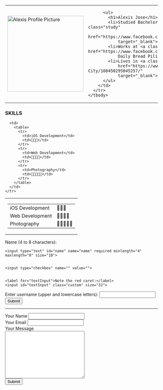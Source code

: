 <html>

<head>
  <link rel="stylesheet" href="styles.css">
  <title>Tuts' Resume</title>
</head>

<body>
  <h1 class="profile name"><a href="https://www.facebook.com/alexis.j0se/" target="_blank" class="profile name"></a>
  </h1>
  <table class="table-1">
    <tbody>
      <tr>
        <td><img class="profile" src="tuts.jpg" alt="Alexis Profile Picture" width="250px" height="250px"></td>
        <td>

          <ul>
            <h1>Alexis Jose</h1>
            <li>Studied Bachelor of Science in Information Technology at <a class="study"
                href="https://www.facebook.com/PamantasanNgLungsodNgValenzuelaOfficialAccount"
                target="_blank">Pamantasan ng Lungsod ng Valenzuela</a></li>
            <li>Works at <a class="work" href="https://www.facebook.com/ourdailybreadpilipinas/" target="_blank">Our
                Daily Bread Pilipinas</a></li>
            <li>Lives in <a class="place"
                href="https://www.facebook.com/places/Things-to-do-in-Valenzuela-City/108450295845257/"
                target="_blank">Valenzuela City</a></li>
          </ul>
        </td>
      </tr>
    </tbody>

  </table>



  <h3>SKILLS</h3>
  <table cellspacing="20">
    <tr>
      <td>
        <table>
          <tr>
            <td>iOS Development</td>
            <td>🌟🌟🌟</td>
          </tr>
          <tr>
            <td>Web Development</td>
            <td>🌟🌟🌟🌟</td>
          </tr>
          <tr>
            <td>Photography</td>
            <td>🌟🌟🌟🌟🌟</td>
          </tr>
        </table>
      </td>

      <td>
        <table>
          <tr>
            <td>iOS Development</td>
            <td>🌟🌟🌟</td>
          </tr>
          <tr>
            <td>Web Development</td>
            <td>🌟🌟🌟🌟</td>
          </tr>
          <tr>
            <td>Photography</td>
            <td>🌟🌟🌟🌟🌟</td>
          </tr>
        </table>
      </td>
    </tr>
  </table>

  <form class="" action="index.html" method="post">
    <label for="name">Name (4 to 8 characters):</label>

    <input type="text" id="name" name="name" required minlength="4" maxlength="8" size="10">


    <input type="checkbox" name="" value="">


    <label for="textInput">Note the red caret:</label>
    <input id="textInput" class="custom" size="32">
  </form>

  <form>
    <label for="name">Enter username (upper and lowercase letters): </label>
    <input type="text" name="name" id="name" required pattern="[A-Za-z]+">
    <button>Submit</button>
  </form>


  <hr>
  <form action="mailto:alexisjose00010111@gmail.com" method="post" enctype="text/plain">
    <label>Your Name</label>
    <input type="text" name="yourName" value="">
    <br>
    <label for="Email">Your Email</label>
    <input type="email" name="yourEmail" id="">
    <br>
    <label for="your message">Your Message</label><br>
    <textarea name="yourMessage" id="" cols="30" rows="10"></textarea>
    <br>
    <input type="submit" name="" id="">
  </form>




</body>

</html>
